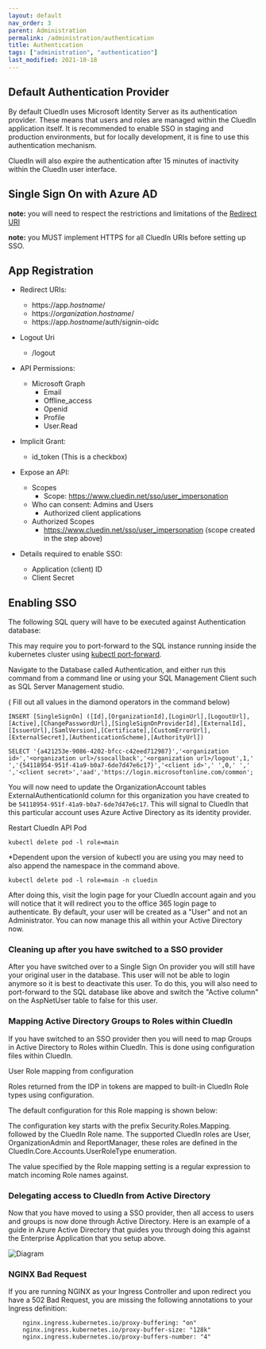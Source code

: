 ```yaml
---
layout: default
nav_order: 3
parent: Administration
permalink: /administration/authentication
title: Authentication
tags: ["administration", "authentication"]
last_modified: 2021-10-18
---
```


## Default Authentication Provider

By default CluedIn uses Microsoft Identity Server as its authentication provider. These means that users and roles are managed within the CluedIn application itself. It is recommended to enable SSO in staging and production environments, but for locally development, it is fine to use this authentication mechanism. 

CluedIn will also expire the authentication after 15 minutes of inactivity within the CluedIn user interface. 

## Single Sign On with Azure AD

**note:** you will need to respect the restrictions and limitations of the [Redirect URI](https://docs.microsoft.com/en-us/azure/active-directory/develop/reply-url)

**note:** you MUST implement HTTPS for all CluedIn URIs before setting up SSO.

## App Registration
* Redirect URIs:
  * https://app._hostname_/
  * https://_organization_._hostname_/
  * https://app._hostname_/auth/signin-oidc

* Logout Uri
  * <org account url>/logout


* API Permissions:
  * Microsoft Graph
    * Email
    * Offline_access
    * Openid
    * Profile
    * User.Read
 
* Implicit Grant:
  * id_token (This is a checkbox)

* Expose an API:
  * Scopes
    * Scope: https://www.cluedin.net/sso/user_impersonation
  * Who can consent: Admins and Users
    * Authorized client applications
  * Authorized Scopes
    * https://www.cluedin.net/sso/user_impersonation (scope created in the step above)
 
* Details required to enable SSO:
  * Application (client) ID
  * Client Secret

## Enabling SSO
The following SQL query will have to be executed against Authentication database:

This may require you to port-forward to the SQL instance running inside the kubernetes cluster using [kubectl port-forward](https://kubernetes.io/docs/tasks/access-application-cluster/port-forward-access-application-cluster/). 

Navigate to the Database called Authentication, and either run this command from a command line or using your SQL Management Client such as SQL Server Management studio.

( Fill out all values in the diamond operators in the command below)
```
INSERT [SingleSignOn] ([Id],[OrganizationId],[LoginUrl],[LogoutUrl],[Active],[ChangePasswordUrl],[SingleSignOnProviderId],[ExternalId],[IssuerUrl],[SamlVersion],[Certificate],[CustomErrorUrl],[ExternalSecret],[AuthenticationScheme],[AuthorityUrl])

SELECT '{a421253e-9086-4202-bfcc-c42eed712987}','<organization id>','<organization url>/ssocallback','<organization url>/logout',1,' ','{54118954-951f-41a9-b0a7-6de7d47e6c17}','<client id>',' ',0,' ',' ','<client secret>','aad','https://login.microsoftonline.com/common';
```

You will now need to update the OrganizationAccount tables ExternalAuthenticationId column for this organization you have created to be  `54118954-951f-41a9-b0a7-6de7d47e6c17`. This will signal to CluedIn that this particular account uses Azure Active Directory as its identity provider.

Restart CluedIn API Pod
```
kubectl delete pod -l role=main
```

*Dependent upon the version of kubectl you are using you may need to also append the namespace in the command above.

```
kubectl delete pod -l role=main -n cluedin
```

After doing this, visit the login page for your CluedIn account again and you will notice that it will redirect you to the office 365 login page to authenticate. By default, your user will be created as a "User" and not an Administrator. You can now manage this all within your Active Directory now.

### Cleaning up after you have switched to a SSO provider

After you have switched over to a Single Sign On provider you will still have your original user in the database. This user will not be able to login anymore so it is best to deactivate this user. To do this, you will also need to port-forward to the SQL database like above and switch the "Active column" on the AspNetUser table to false for this user. 

### Mapping Active Directory Groups to Roles within CluedIn

If you have switched to an SSO provider then you will need to map Groups in Active Directory to Roles within CluedIn. This is done using configuration files within CluedIn. 

User Role mapping from configuration

Roles returned from the IDP in tokens are mapped to built-in CluedIn Role types using configuration.

The default configuration for this Role mapping is shown below:

<add key="Security.Roles.Mapping.User" value=".*User" />

<add key="Security.Roles.Mapping.OrganizationAdmin" value=".*Organization.*Admin" />

<add key="Security.Roles.Mapping.ReportManager" value=".*ReportManager" />

The configuration key starts with the prefix Security.Roles.Mapping. followed by the CluedIn Role name. The supported CluedIn roles are User, OrganizationAdmin and ReportManager, these roles are defined in the CluedIn.Core.Accounts.UserRoleType enumeration.

The value specified by the Role mapping setting is a regular expression to match incoming Role names against.

### Delegating access to CluedIn from Active Directory

Now that you have moved to using a SSO provider, then all access to users and groups is now done through Active Directory. Here is an example of a guide in Azure Active Directory that guides you through doing this against the Enterprise Application that you setup above. 

![Diagram](../assets/images/administration/change-authentication-type.png)

### NGINX Bad Request
If you are running NGINX as your Ingress Controller and upon redirect you have a 502 Bad Request, you are missing the following annotations to your Ingress definition:

```
    nginx.ingress.kubernetes.io/proxy-buffering: "on"
    nginx.ingress.kubernetes.io/proxy-buffer-size: "128k"
    nginx.ingress.kubernetes.io/proxy-buffers-number: "4"
```
